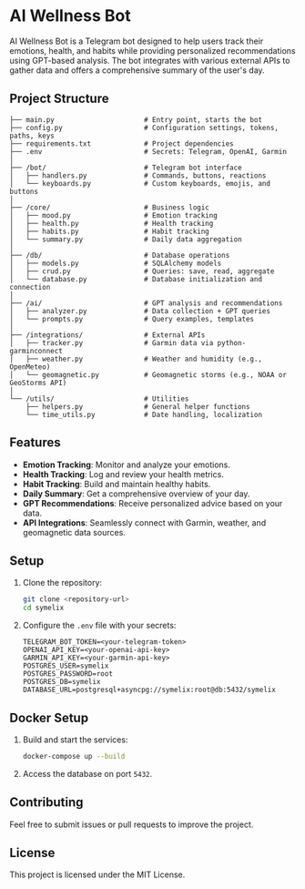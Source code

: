 # AI Wellness Bot

AI Wellness Bot is a Telegram bot designed to help users track their emotions, health, and habits while providing personalized recommendations using GPT-based analysis. The bot integrates with various external APIs to gather data and offers a comprehensive summary of the user's day.

## Project Structure

```
├── main.py                      # Entry point, starts the bot
├── config.py                    # Configuration settings, tokens, paths, keys
├── requirements.txt             # Project dependencies
├── .env                         # Secrets: Telegram, OpenAI, Garmin
│
├── /bot/                        # Telegram bot interface
│   ├── handlers.py              # Commands, buttons, reactions
│   └── keyboards.py             # Custom keyboards, emojis, and buttons
│
├── /core/                       # Business logic
│   ├── mood.py                  # Emotion tracking
│   ├── health.py                # Health tracking
│   ├── habits.py                # Habit tracking
│   └── summary.py               # Daily data aggregation
│
├── /db/                         # Database operations
│   ├── models.py                # SQLAlchemy models
│   ├── crud.py                  # Queries: save, read, aggregate
│   └── database.py              # Database initialization and connection
│
├── /ai/                         # GPT analysis and recommendations
│   ├── analyzer.py              # Data collection + GPT queries
│   └── prompts.py               # Query examples, templates
│
├── /integrations/               # External APIs
│   ├── tracker.py               # Garmin data via python-garminconnect
│   ├── weather.py               # Weather and humidity (e.g., OpenMeteo)
│   └── geomagnetic.py           # Geomagnetic storms (e.g., NOAA or GeoStorms API)
│
└── /utils/                      # Utilities
    ├── helpers.py               # General helper functions
    └── time_utils.py            # Date handling, localization
```

## Features

- **Emotion Tracking**: Monitor and analyze your emotions.
- **Health Tracking**: Log and review your health metrics.
- **Habit Tracking**: Build and maintain healthy habits.
- **Daily Summary**: Get a comprehensive overview of your day.
- **GPT Recommendations**: Receive personalized advice based on your data.
- **API Integrations**: Seamlessly connect with Garmin, weather, and geomagnetic data sources.

## Setup

1. Clone the repository:
   ```bash
   git clone <repository-url>
   cd symelix
   ```

2. Configure the `.env` file with your secrets:
   ```env
   TELEGRAM_BOT_TOKEN=<your-telegram-token>
   OPENAI_API_KEY=<your-openai-api-key>
   GARMIN_API_KEY=<your-garmin-api-key>
   POSTGRES_USER=symelix
   POSTGRES_PASSWORD=root
   POSTGRES_DB=symelix
   DATABASE_URL=postgresql+asyncpg://symelix:root@db:5432/symelix
   ```

## Docker Setup

1. Build and start the services:
   ```bash
   docker-compose up --build
   ```

2. Access the database on port `5432`.

## Contributing

Feel free to submit issues or pull requests to improve the project.

## License

This project is licensed under the MIT License.